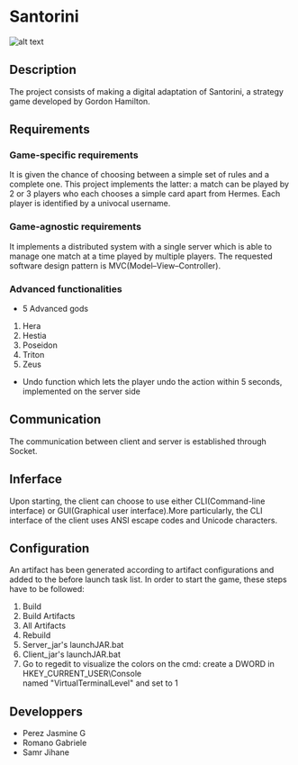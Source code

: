 # Santorini


![alt text](https://www.ultraboardgames.com/img/slideshow/santorini.jpg)








## Description
The project consists of making a digital adaptation of Santorini, a strategy game developed by Gordon Hamilton. 

## Requirements

### Game-specific requirements

It is given the chance of choosing between a simple set of rules and a complete one. This project implements the latter: a match can be played by 2 or 3 players who each chooses a simple card apart from Hermes. Each player is identified by a univocal username.


### Game-agnostic requirements

It implements a distributed system with a single server which is able to manage one match at a time played by multiple players. The requested software design pattern is MVC(Model–View–Controller).


### Advanced functionalities

* 5 Advanced gods
1. Hera
2. Hestia
3. Poseidon
4. Triton
5. Zeus

* Undo function which lets the player undo the action within 5 seconds, implemented on the server side


## Communication

The communication between client and server is established through Socket.


## Inferface

Upon starting, the client can choose to use either CLI(Command-line interface) or GUI(Graphical user interface).More particularly, the CLI interface of the client uses ANSI escape codes and Unicode characters.


## Configuration

An artifact has been generated according to artifact configurations and added to the before launch task list. In order to start the game, these steps have to be followed:
1. Build
2. Build Artifacts
3. All Artifacts
4. Rebuild
5. Server_jar's launchJAR.bat
6. Client_jar's launchJAR.bat
7. Go to regedit to visualize the colors on the cmd:
create a DWORD in 
HKEY_CURRENT_USER\Console\
named "VirtualTerminalLevel" and set to 1




## Developpers
* Perez Jasmine G
* Romano Gabriele
* Samr Jihane
